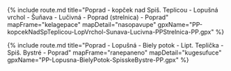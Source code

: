 {% 
    include route.md 
    title="Poprad - kopček nad Spiš. Teplicou - Lopušná vrchol - Šuňava - Lučivná - Poprad (strelnica) - Poprad"
    mapFrame="kelagepace"
    mapDetail="nasopavupe"
    gpxName="PP-kopcekNadSpTeplicou-LopVrchol-Sunava-Lucivna-PPStrelnica-PP.gpx"
%}

{% 
    include route.md 
    title="Poprad - Lopušná - Biely potok - Lipt. Teplička - Spiš. Bystré - Poprad"
    mapFrame="ranepaneno"
    mapDetail="kugesufuce"
    gpxName="PP-Lopusna-BielyPotok-SpisskeBystre-PP.gpx"
%}
